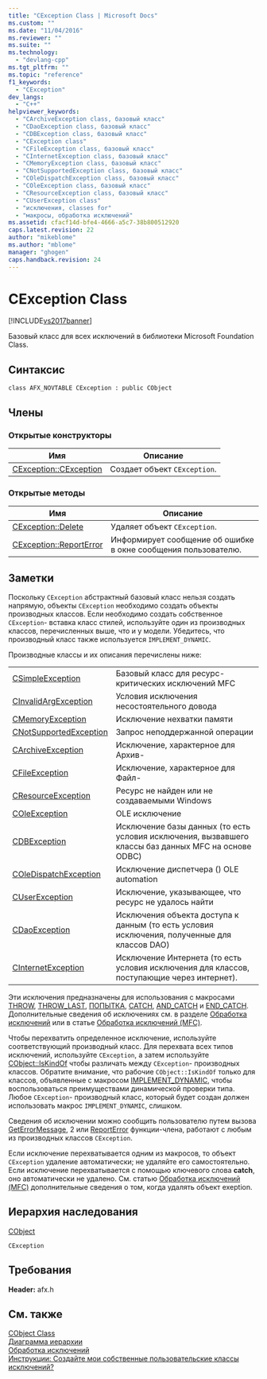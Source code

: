 ```yaml
---
title: "CException Class | Microsoft Docs"
ms.custom: ""
ms.date: "11/04/2016"
ms.reviewer: ""
ms.suite: ""
ms.technology: 
  - "devlang-cpp"
ms.tgt_pltfrm: ""
ms.topic: "reference"
f1_keywords: 
  - "CException"
dev_langs: 
  - "C++"
helpviewer_keywords: 
  - "CArchiveException class, базовый класс"
  - "CDaoException class, базовый класс"
  - "CDBException class, базовый класс"
  - "CException class"
  - "CFileException class, базовый класс"
  - "CInternetException class, базовый класс"
  - "CMemoryException class, базовый класс"
  - "CNotSupportedException class, базовый класс"
  - "COleDispatchException class, базовый класс"
  - "COleException class, базовый класс"
  - "CResourceException class, базовый класс"
  - "CUserException class"
  - "исключения, classes for"
  - "макросы, обработка исключений"
ms.assetid: cfacf14d-bfe4-4666-a5c7-38b800512920
caps.latest.revision: 22
author: "mikeblome"
ms.author: "mblome"
manager: "ghogen"
caps.handback.revision: 24
---
```

# CException Class
[!INCLUDE[vs2017banner](../../assembler/inline/includes/vs2017banner.md)]

Базовый класс для всех исключений в библиотеки Microsoft Foundation Class.  
  
## Синтаксис  
  
```  
class AFX_NOVTABLE CException : public CObject  
```  
  
## Члены  
  
### Открытые конструкторы  
  
|Имя|Описание|  
|---------|--------------|  
|[CException::CException](../Topic/CException::CException.md)|Создает объект `CException`.|  
  
### Открытые методы  
  
|Имя|Описание|  
|---------|--------------|  
|[CException::Delete](../Topic/CException::Delete.md)|Удаляет объект `CException`.|  
|[CException::ReportError](../Topic/CException::ReportError.md)|Информирует сообщение об ошибке в окне сообщения пользователю.|  
  
## Заметки  
 Поскольку `CException` абстрактный базовый класс нельзя создать напрямую, объекты `CException` необходимо создать объекты производных классов.  Если необходимо создать собственное `CException`\- вставка класс стилей, используйте один из производных классов, перечисленных выше, что и у модели.  Убедитесь, что производный класс также используется `IMPLEMENT_DYNAMIC`.  
  
 Производные классы и их описания перечислены ниже:  
  
|||  
|-|-|  
|[CSimpleException](../../mfc/reference/csimpleexception-class.md)|Базовый класс для ресурс\-критических исключений MFC|  
|[CInvalidArgException](../../mfc/reference/cinvalidargexception-class.md)|Условия исключения несостоятельного довода|  
|[CMemoryException](../../mfc/reference/cmemoryexception-class.md)|Исключение нехватки памяти|  
|[CNotSupportedException](../../mfc/reference/cnotsupportedexception-class.md)|Запрос неподдержанной операции|  
|[CArchiveException](../../mfc/reference/carchiveexception-class.md)|Исключение, характерное для Архив\-|  
|[CFileException](../../mfc/reference/cfileexception-class.md)|Исключение, характерное для Файл\-|  
|[CResourceException](../../mfc/reference/cresourceexception-class.md)|Ресурс не найден или не создаваемыми Windows|  
|[COleException](../../mfc/reference/coleexception-class.md)|OLE исключение|  
|[CDBException](../../mfc/reference/cdbexception-class.md)|Исключение базы данных \(то есть условия исключения, вызвавшего классы баз данных MFC на основе ODBC\)|  
|[COleDispatchException](../Topic/COleDispatchException%20Class.md)|Исключение диспетчера \(\) OLE automation|  
|[CUserException](../../mfc/reference/cuserexception-class.md)|Исключение, указывающее, что ресурс не удалось найти|  
|[CDaoException](../../mfc/reference/cdaoexception-class.md)|Исключения объекта доступа к данным \(то есть условия исключения, полученные для классов DAO\)|  
|[CInternetException](../../mfc/reference/cinternetexception-class.md)|Исключение Интернета \(то есть условия исключения для классов, поступающие через интернет\).|  
  
 Эти исключения предназначены для использования с макросами [THROW](../Topic/THROW%20\(MFC\).md), [THROW\_LAST](../Topic/THROW_LAST.md), [ПОПЫТКА](../Topic/TRY.md), [CATCH](../Topic/CATCH.md), [AND\_CATCH](../Topic/AND_CATCH.md) и [END\_CATCH](../Topic/END_CATCH.md).  Дополнительные сведения об исключениях см. в разделе [Обработка исключений](../../mfc/reference/exception-processing.md) или в статье [Обработка исключений \(MFC\)](../../mfc/exception-handling-in-mfc.md).  
  
 Чтобы перехватить определенное исключение, используйте соответствующий производный класс.  Для перехвата всех типов исключений, используйте `CException`, а затем используйте [CObject::IsKindOf](../Topic/CObject::IsKindOf.md) чтобы различать между `CException`\- производных классов.  Обратите внимание, что рабочие `CObject::IsKindOf` только для классов, объявленные с макросом [IMPLEMENT\_DYNAMIC](../Topic/IMPLEMENT_DYNAMIC.md), чтобы воспользоваться преимуществами динамической проверки типа.  Любое `CException`\- производный класс, который будет создан должен использовать макрос `IMPLEMENT_DYNAMIC`, слишком.  
  
 Сведения об исключении можно сообщить пользователю путем вызова [GetErrorMessage](../Topic/CFileException::GetErrorMessage.md), 2 или [ReportError](../Topic/CException::ReportError.md) функции\-члена, работают с любым из производных классов `CException`.  
  
 Если исключение перехватывается одним из макросов, то объект `CException` удаление автоматически; не удаляйте его самостоятельно.  Если исключение перехватывается с помощью ключевого слова **catch**, оно автоматически не удалено.  См. статью [Обработка исключений \(MFC\)](../../mfc/exception-handling-in-mfc.md) дополнительные сведения о том, когда удалять объект exeption.  
  
## Иерархия наследования  
 [CObject](../Topic/CObject%20Class.md)  
  
 `CException`  
  
## Требования  
 **Header:**  afx.h  
  
## См. также  
 [CObject Class](../Topic/CObject%20Class.md)   
 [Диаграмма иерархии](../../mfc/hierarchy-chart.md)   
 [Обработка исключений](../../mfc/reference/exception-processing.md)   
 [Инструкции: Создайте мои собственные пользовательские классы исключений?](http://go.microsoft.com/fwlink/?LinkId=128045)